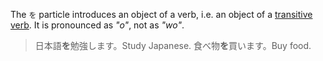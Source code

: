 The `を` particle introduces an object of a verb, i.e. an object of a [transitive verb](111).
It is pronounced as *"o"*, not as *"wo"*.

>日本語**を**勉強します。Study Japanese.
>食べ物**を**買います。Buy food.